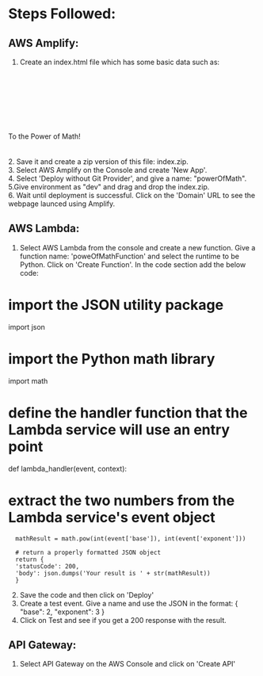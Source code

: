 # Steps Followed:

## AWS Amplify:
1. Create an index.html file which has some basic data such as: <br />
  <!DOCTYPE html>  <br />
  <html>  <br />
  <head>  <br />
      <meta charset="UTF-8">  <br />
      <title>To the Power of Math!</title>  <br />
  </head>  <br />
  
  <body>  <br />
      To the Power of Math!  <br />
  </body>  <br />
  </html>  <br />
2. Save it and create a zip version of this file: index.zip.  <br />
3. Select AWS Amplify on the Console and create 'New App'.  <br />
4. Select 'Deploy without Git Provider', and give a name: "powerOfMath".  <br />
5.Give environment as "dev" and drag and drop the index.zip.  <br />
6. Wait until deployment is successful. Click on the 'Domain' URL to see the webpage launced using Amplify.  <br />

## AWS Lambda:
1. Select AWS Lambda from the console and create a new function. Give a function name: 'poweOfMathFunction' and select the runtime to be Python. Click on 'Create Function'. In the code section add the below code:
  # import the JSON utility package
  import json
  # import the Python math library
  import math
  
  # define the handler function that the Lambda service will use an entry point
  def lambda_handler(event, context):
  
  # extract the two numbers from the Lambda service's event object
      mathResult = math.pow(int(event['base']), int(event['exponent']))
  
      # return a properly formatted JSON object
      return {
      'statusCode': 200,
      'body': json.dumps('Your result is ' + str(mathResult))
      }
2. Save the code and then click on 'Deploy'
3. Create a test event. Give a name and use the JSON in the format:
   {
   "base": 2,
   "exponent": 3
   }
4. Click on Test and see if you get a 200 response with the result.

 ## API Gateway:
 1. Select API Gateway on the AWS Console and click on 'Create API'

